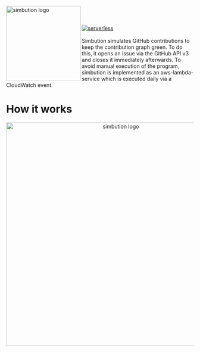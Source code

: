 <img src="https://i.ibb.co/QYHDXJ9/simbution.png" align="left"
     title="simbution logo" width="200">
<br/><br/><br/>
[![serverless](http://public.serverless.com/badges/v3.svg)](http://www.serverless.com)
<br /><br />
Simbution simulates GitHub contributions to keep the contribution graph green. To do this, it opens an issue via the GitHub API v3 and closes it immediately afterwards. To avoid manual execution of the program, simbution is implemented as an aws-lambda-service which is executed daily via a CloudWatch event.
<br/>

# How it works
<p align="center">
     <img src="https://i.ibb.co/60X0CRy/simbution.png"
          title="simbution logo" width="600">
</p>
